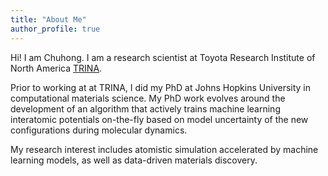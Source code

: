 ```yaml
---
title: "About Me"
author_profile: true
---
```


Hi! I am Chuhong. I am a research scientist at Toyota Research Institute of North America [TRINA](https://amrd.toyota.com/division/trina/). 

Prior to working at at TRINA, I did my PhD at Johns Hopkins University in computational materials science. My PhD work evolves around the development 
of an algorithm that actively trains machine learning interatomic potentials on-the-fly based on model uncertainty of the new configurations during molecular dynamics. 

My research interest includes atomistic simulation accelerated by machine learning models, as well as data-driven materials discovery.  

&nbsp;&nbsp;&nbsp;&nbsp;